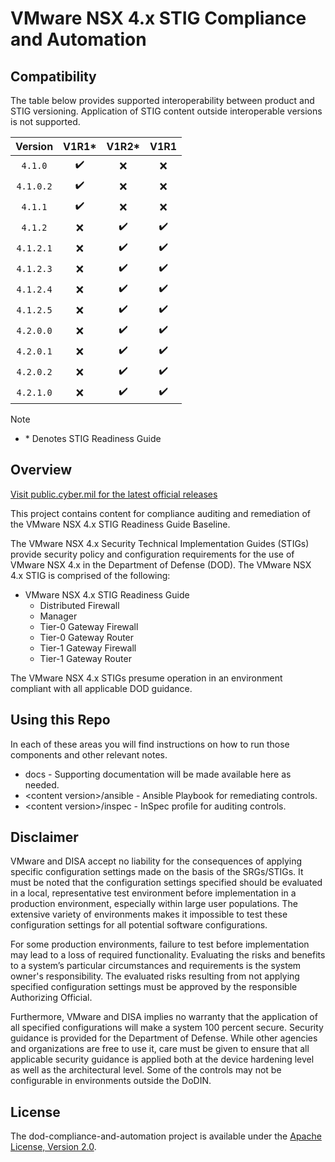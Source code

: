 # VMware NSX 4.x STIG Compliance and Automation

## Compatibility
The table below provides supported interoperability between product and STIG versioning. Application of STIG content outside interoperable versions is not supported.

|      Version      |        V1R1*       |        V1R2*       |        V1R1       |
|:-----------------:|:------------------:|:------------------:|:------------------:|
|     `4.1.0`       | :heavy_check_mark: |         :x:        |         :x:        |
|     `4.1.0.2`     | :heavy_check_mark: |         :x:        |         :x:        |
|     `4.1.1`       | :heavy_check_mark: |         :x:        |         :x:        |
|     `4.1.2`       |         :x:        | :heavy_check_mark: | :heavy_check_mark: |
|     `4.1.2.1`     |         :x:        | :heavy_check_mark: | :heavy_check_mark: |
|     `4.1.2.3`     |         :x:        | :heavy_check_mark: | :heavy_check_mark: |
|     `4.1.2.4`     |         :x:        | :heavy_check_mark: | :heavy_check_mark: |
|     `4.1.2.5`     |         :x:        | :heavy_check_mark: | :heavy_check_mark: |
|     `4.2.0.0`     |         :x:        | :heavy_check_mark: | :heavy_check_mark: |
|     `4.2.0.1`     |         :x:        | :heavy_check_mark: | :heavy_check_mark: |
|     `4.2.0.2`     |         :x:        | :heavy_check_mark: | :heavy_check_mark: |
|     `4.2.1.0`     |         :x:        | :heavy_check_mark: | :heavy_check_mark: |

> [!NOTE]
> - \* Denotes STIG Readiness Guide   

## Overview
[Visit public.cyber.mil for the latest official releases](https://public.cyber.mil/stigs/)

This project contains content for compliance auditing and remediation of the VMware NSX 4.x STIG Readiness Guide Baseline.

The VMware NSX 4.x Security Technical Implementation Guides (STIGs) provide security policy and configuration requirements for the use of VMware NSX 4.x in the Department of Defense (DOD). The VMware NSX 4.x STIG is comprised of the following:
- VMware NSX 4.x STIG Readiness Guide
  - Distributed Firewall
  - Manager
  - Tier-0 Gateway Firewall
  - Tier-0 Gateway Router
  - Tier-1 Gateway Firewall
  - Tier-1 Gateway Router

The VMware NSX 4.x STIGs presume operation in an environment compliant with all applicable DOD guidance.

## Using this Repo
In each of these areas you will find instructions on how to run those components and other relevant notes. 

- docs - Supporting documentation will be made available here as needed.
- \<content version\>/ansible - Ansible Playbook for remediating controls.
- \<content version\>/inspec - InSpec profile for auditing controls.

## Disclaimer
VMware and DISA accept no liability for the consequences of applying specific configuration settings made on the basis of the SRGs/STIGs. It must be noted that the configuration settings specified should be evaluated in a local, representative test environment before implementation in a production environment, especially within large user populations. The extensive variety of environments makes it impossible to test these configuration settings for all potential software configurations.

For some production environments, failure to test before implementation may lead to a loss of required functionality. Evaluating the risks and benefits to a system’s particular circumstances and requirements is the system owner's responsibility. The evaluated risks resulting from not applying specified configuration settings must be approved by the responsible Authorizing Official.

Furthermore, VMware and DISA implies no warranty that the application of all specified configurations will make a system 100 percent secure. Security guidance is provided for the Department of Defense. While other agencies and organizations are free to use it, care must be given to ensure that all applicable security guidance is applied both at the device hardening level as well as the architectural level. Some of the controls may not be configurable in environments outside the DoDIN.

## License
The dod-compliance-and-automation project is available under the [Apache License, Version 2.0](LICENSE).
